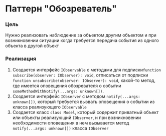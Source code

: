 # Паттерн "Обозреватель"

### Цель

Нужно реализовать наблюдение за объектом другим объектом и при возникновении ситуации когда требуется передача события
из одного объекта в другой объект

### Реализация

1. Создается интерфейс `IObservable` с методами для подписки`function subscribe(observer: IObserver): void`,
   отписаться от подписки `function unsubscribe(observer: IObserver): void`, какой-то метод, где имеется оповещения
   обозревателя о событии `someMethodWithNotify(...args: unknown[])`.
2. Создается интерфейс `IObserver` с методом `notify(...args: unknown[])`, который требуется вызвать оповещения о
   событии из класса реализующего `IObservable`
3. Создается класс `class Model`, который содержит приватный объект или объекты реализующий `IObserver`, и при
   возникновении необходимости оповещения в нем вызывается метод `notify(...args: unknown[])` класса `IObserver`